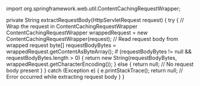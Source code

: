 import org.springframework.web.util.ContentCachingRequestWrapper;

private String extractRequestBody(HttpServletRequest request) {
    try {
        // Wrap the request in ContentCachingRequestWrapper
        ContentCachingRequestWrapper wrappedRequest = new ContentCachingRequestWrapper(request);
        // Read request body from wrapped request
        byte[] requestBodyBytes = wrappedRequest.getContentAsByteArray();
        if (requestBodyBytes != null && requestBodyBytes.length > 0) {
            return new String(requestBodyBytes, wrappedRequest.getCharacterEncoding());
        } else {
            return null; // No request body present
        }
    } catch (Exception e) {
        e.printStackTrace();
        return null; // Error occurred while extracting request body
    }
}
